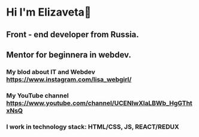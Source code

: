 # Hi I'm Elizaveta👋
## Front - end developer from Russia.
## Mentor for beginnera in webdev.
### My blod about IT and Webdev https://www.instagram.com/lisa_webgirl/
### My YouTube channel https://www.youtube.com/channel/UCENIwXlaLBWb_HgGThtxNsQ
### I work in technology stack: HTML/CSS, JS, REACT/REDUX



<!--
**LisawebG/LisawebG** is a ✨ _special_ ✨ repository because its `README.md` (this file) appears on your GitHub profile.

Here are some ideas to get you started:

- 🔭 I’m currently working on ...
- 🌱 I’m currently learning ...
- 👯 I’m looking to collaborate on ...
- 🤔 I’m looking for help with ...
- 💬 Ask me about ...
- 📫 How to reach me: ...
- 😄 Pronouns: ...
- ⚡ Fun fact: ...
-->

